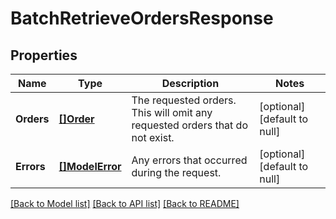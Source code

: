 # BatchRetrieveOrdersResponse

## Properties

 Name       | Type                         | Description                                                                  | Notes                        
------------|------------------------------|------------------------------------------------------------------------------|------------------------------
 **Orders** | [**[]Order**](Order.md)      | The requested orders. This will omit any requested orders that do not exist. | [optional] [default to null] 
 **Errors** | [**[]ModelError**](Error.md) | Any errors that occurred during the request.                                 | [optional] [default to null] 

[[Back to Model list]](../README.md#documentation-for-models) [[Back to API list]](../README.md#documentation-for-api-endpoints) [[Back to README]](../README.md)

